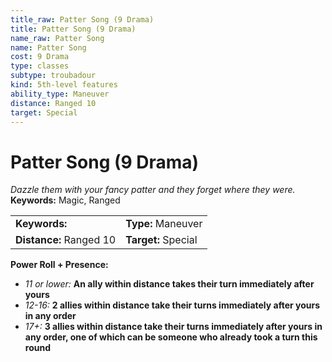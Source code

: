 ```yaml
---
title_raw: Patter Song (9 Drama)
title: Patter Song (9 Drama)
name_raw: Patter Song
name: Patter Song
cost: 9 Drama
type: classes
subtype: troubadour
kind: 5th-level features
ability_type: Maneuver
distance: Ranged 10
target: Special
---
```


# Patter Song (9 Drama)

*Dazzle them with your fancy patter and they forget where they were.* **Keywords:** Magic, Ranged

|                         |                     |
| :---------------------- | :------------------ |
| **Keywords:**           | **Type:** Maneuver  |
| **Distance:** Ranged 10 | **Target:** Special |

**Power Roll + Presence:**

- *11 or lower:* **An ally within distance takes their turn immediately after yours**
- *12-16:* **2 allies within distance take their turns immediately after yours in any order**
- *17+:* **3 allies within distance take their turns immediately after yours in any order, one of which can be someone who already took a turn this round**
